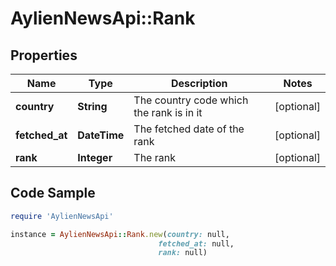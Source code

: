 # AylienNewsApi::Rank

## Properties

Name | Type | Description | Notes
------------ | ------------- | ------------- | -------------
**country** | **String** | The country code which the rank is in it | [optional] 
**fetched_at** | **DateTime** | The fetched date of the rank | [optional] 
**rank** | **Integer** | The rank | [optional] 

## Code Sample

```ruby
require 'AylienNewsApi'

instance = AylienNewsApi::Rank.new(country: null,
                                 fetched_at: null,
                                 rank: null)
```


